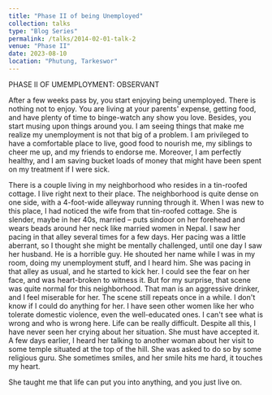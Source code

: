 ```yaml
---
title: "Phase II of being Unemployed"
collection: talks
type: "Blog Series"
permalink: /talks/2014-02-01-talk-2
venue: "Phase II"
date: 2023-08-10
location: "Phutung, Tarkeswor"
---
```


PHASE II OF UMEMPLOYMENT: OBSERVANT

After a few weeks pass by, you start enjoying being unemployed. There is nothing not to enjoy. You are living at your parents' expense, getting food, and have plenty of time to binge-watch any show you love. Besides, you start musing upon things around you. I am seeing things that make me realize my unemployment is not that big of a problem. I am privileged to have a comfortable place to live, good food to nourish me, my siblings to cheer me up, and my friends to endorse me. Moreover, I am perfectly healthy, and I am saving bucket loads of money that might have been spent on my treatment if I were sick.

There is a couple living in my neighborhood who resides in a tin-roofed cottage. I live right next to their place. The neighborhood is quite dense on one side, with a 4-foot-wide alleyway running through it. When I was new to this place, I had noticed the wife from that tin-roofed cottage. She is slender, maybe in her 40s, married – puts sindoor on her forehead and wears beads around her neck like married women in Nepal. I saw her pacing in that alley several times for a few days. Her pacing was a little aberrant, so I thought she might be mentally challenged, until one day I saw her husband. He is a horrible guy. He shouted her name while I was in my room, doing my unemployment stuff, and I heard him. She was pacing in that alley as usual, and he started to kick her. I could see the fear on her face, and was heart-broken to witness it. But for my surprise, that scene was quite normal for this neighborhood. That man is an aggressive drinker, and I feel miserable for her. The scene still repeats once in a while. I don't know if I could do anything for her. I have seen other women like her who tolerate domestic violence, even the well-educated ones. I can't see what is wrong and who is wrong here. Life can be really difficult. Despite all this, I have never seen her crying about her situation. She must have accepted it. A few days earlier, I heard her talking to another woman about her visit to some temple situated at the top of the hill. She was asked to do so by some religious guru. She sometimes smiles, and her smile hits me hard, it touches my heart.

She taught me that life can put you into anything, and you just live on.
